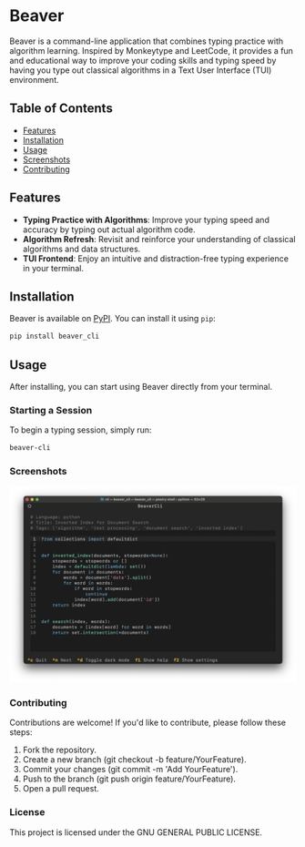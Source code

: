 # Beaver

Beaver is a command-line application that combines typing practice with algorithm learning. Inspired by Monkeytype and LeetCode, it provides a fun and educational way to improve your coding skills and typing speed by having you type out classical algorithms in a Text User Interface (TUI) environment.

## Table of Contents

- [Features](#features)
- [Installation](#installation)
- [Usage](#usage)
- [Screenshots](#screenshots)
- [Contributing](#contributing)

## Features

- **Typing Practice with Algorithms**: Improve your typing speed and accuracy by typing out actual algorithm code.
- **Algorithm Refresh**: Revisit and reinforce your understanding of classical algorithms and data structures.
- **TUI Frontend**: Enjoy an intuitive and distraction-free typing experience in your terminal.

## Installation

Beaver is available on [PyPI](https://pypi.org/project/beaver/). You can install it using `pip`:

```bash
pip install beaver_cli
```

## Usage
After installing, you can start using Beaver directly from your terminal.

### Starting a Session
To begin a typing session, simply run:
```bash
beaver-cli
```

### Screenshots
![screenshot](docs/screenshot.png)

### Contributing
Contributions are welcome! If you'd like to contribute, please follow these steps:

1. Fork the repository.
2. Create a new branch (git checkout -b feature/YourFeature).
3. Commit your changes (git commit -m 'Add YourFeature').
4. Push to the branch (git push origin feature/YourFeature).
4. Open a pull request.

### License
This project is licensed under the GNU GENERAL PUBLIC LICENSE.
